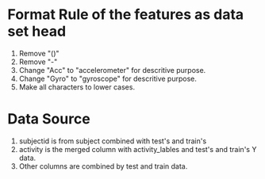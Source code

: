 # Format Rule of the features as data set head
1. Remove "()"
2. Remove "-"
3. Change "Acc" to "accelerometer" for descritive purpose.
4. Change "Gyro" to "gyroscope" for descritive purpose.
5. Make all characters to lower cases.

# Data Source
1. subjectid is from subject combined with test's and train's
2. activity is the merged column with activity_lables and test's and train's Y data.
3. Other columns are combined by test and train data.

